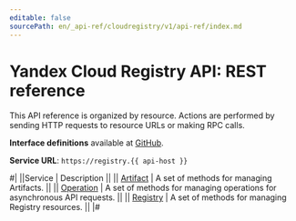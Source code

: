 ```yaml
---
editable: false
sourcePath: en/_api-ref/cloudregistry/v1/api-ref/index.md
---
```


# Yandex Cloud Registry API: REST reference

This API reference is organized by resource. Actions are performed by sending HTTP requests to resource URLs or making RPC calls.

**Interface definitions** available at [GitHub](https://github.com/yandex-cloud/cloudapi/tree/master/yandex/cloud/cloudregistry/v1).

**Service URL**: `https://registry.{{ api-host }}`

#|
||Service | Description ||
|| [Artifact](Artifact/index.md) | A set of methods for managing Artifacts. ||
|| [Operation](Operation/index.md) | A set of methods for managing operations for asynchronous API requests. ||
|| [Registry](Registry/index.md) | A set of methods for managing Registry resources. ||
|#